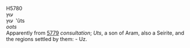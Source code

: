 <body>
  <p>H5780<br>  עוּץ  <br> עוּץ  ‎  ‛ûts  <br><i>oots </i><br>Apparently from <a href="h5779.htm">5779</a>  <i>consultation</i>; <i>Uts</i>, a son of Aram, also a Seirite, and the regions settled by them: - Uz.<br></p>
 </body>